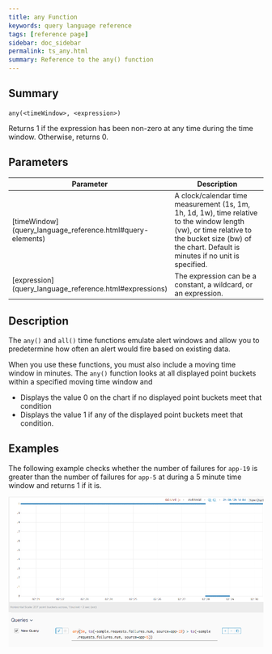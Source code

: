 ```yaml
---
title: any Function
keywords: query language reference
tags: [reference page]
sidebar: doc_sidebar
permalink: ts_any.html
summary: Reference to the any() function
---
```


## Summary

```
any(<timeWindow>, <expression>)
```
Returns 1 if the expression has been non-zero at any time during the time window. Otherwise, returns 0.

## Parameters

<table>
<tbody>
<thead>
<tr><th width="20%">Parameter</th><th width="80%">Description</th></tr>
</thead>
<tr><td markdown="span">[timeWindow](query_language_reference.html#query-elements)</td>
<td >A clock/calendar time measurement (1s, 1m, 1h, 1d, 1w), time relative to the window length (vw), or time relative to the bucket size (bw) of the chart. Default is minutes if no unit is specified.</td></tr>
<tr>
<td markdown="span"> [expression](query_language_reference.html#expressions)</td>
<td>The expression can be a constant, a wildcard, or an expression.  </td></tr>
</tbody>
</table>

## Description

The `any()` and `all()` time functions emulate alert windows and allow you to predetermine how often an alert would fire based on existing data.

When you use these functions, you must also include a moving time window in minutes. The `any()` function looks at all displayed point buckets within a specified moving time window and
* Displays the value 0  on the chart if no displayed point buckets meet that condition
* Displays the value 1 if any of the displayed point buckets meet that condition.

## Examples

The following example checks whether the number of failures for `app-19` is greater than the number of failures for `app-5` at during a 5 minute time window and returns 1 if it is.

![any example](images/ts_any.png)
